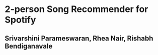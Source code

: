 # 2-person Song Recommender for Spotify
## Srivarshini Parameswaran, Rhea Nair, Rishabh Bendiganavale
